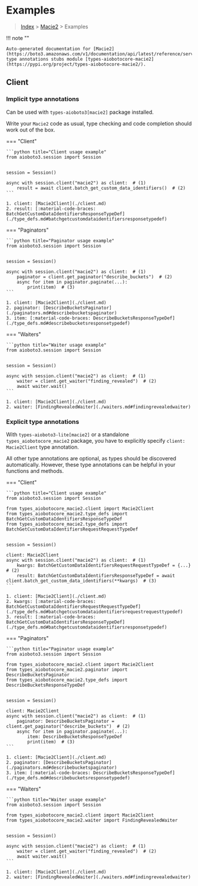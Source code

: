 # Examples

> [Index](../README.md) > [Macie2](./README.md) > Examples

!!! note ""

    Auto-generated documentation for [Macie2](https://boto3.amazonaws.com/v1/documentation/api/latest/reference/services/macie2.html#Macie2)
    type annotations stubs module [types-aiobotocore-macie2](https://pypi.org/project/types-aiobotocore-macie2/).

## Client

### Implicit type annotations

Can be used with `types-aioboto3[macie2]` package installed.

Write your `Macie2` code as usual,
type checking and code completion should work out of the box.



=== "Client"

    ```python title="Client usage example"
    from aioboto3.session import Session


    session = Session()

    async with session.client("macie2") as client:  # (1)
        result = await client.batch_get_custom_data_identifiers()  # (2)
    ```

    1. client: [Macie2Client](./client.md)
    2. result: [:material-code-braces: BatchGetCustomDataIdentifiersResponseTypeDef](./type_defs.md#batchgetcustomdataidentifiersresponsetypedef) 



=== "Paginators"

    ```python title="Paginator usage example"
    from aioboto3.session import Session


    session = Session()

    async with session.client("macie2") as client:  # (1)
        paginator = client.get_paginator("describe_buckets")  # (2)
        async for item in paginator.paginate(...):
            print(item)  # (3)
    ```

    1. client: [Macie2Client](./client.md)
    2. paginator: [DescribeBucketsPaginator](./paginators.md#describebucketspaginator)
    3. item: [:material-code-braces: DescribeBucketsResponseTypeDef](./type_defs.md#describebucketsresponsetypedef) 



=== "Waiters"

    ```python title="Waiter usage example"
    from aioboto3.session import Session


    session = Session()

    async with session.client("macie2") as client:  # (1)
        waiter = client.get_waiter("finding_revealed")  # (2)
        await waiter.wait()
    ```

    1. client: [Macie2Client](./client.md)
    2. waiter: [FindingRevealedWaiter](./waiters.md#findingrevealedwaiter)


### Explicit type annotations

With `types-aioboto3-lite[macie2]`
or a standalone `types_aiobotocore_macie2` package, you have to explicitly specify
`client: Macie2Client` type annotation.

All other type annotations are optional, as types should be discovered automatically.
However, these type annotations can be helpful in your functions and methods.


=== "Client"

    ```python title="Client usage example"
    from aioboto3.session import Session

    from types_aiobotocore_macie2.client import Macie2Client
    from types_aiobotocore_macie2.type_defs import BatchGetCustomDataIdentifiersResponseTypeDef
    from types_aiobotocore_macie2.type_defs import BatchGetCustomDataIdentifiersRequestRequestTypeDef


    session = Session()

    client: Macie2Client
    async with session.client("macie2") as client:  # (1)
        kwargs: BatchGetCustomDataIdentifiersRequestRequestTypeDef = {...}  # (2)
        result: BatchGetCustomDataIdentifiersResponseTypeDef = await client.batch_get_custom_data_identifiers(**kwargs)  # (3)
    ```

    1. client: [Macie2Client](./client.md)
    2. kwargs: [:material-code-braces: BatchGetCustomDataIdentifiersRequestRequestTypeDef](./type_defs.md#batchgetcustomdataidentifiersrequestrequesttypedef) 
    3. result: [:material-code-braces: BatchGetCustomDataIdentifiersResponseTypeDef](./type_defs.md#batchgetcustomdataidentifiersresponsetypedef) 



=== "Paginators"

    ```python title="Paginator usage example"
    from aioboto3.session import Session

    from types_aiobotocore_macie2.client import Macie2Client
    from types_aiobotocore_macie2.paginator import DescribeBucketsPaginator
    from types_aiobotocore_macie2.type_defs import DescribeBucketsResponseTypeDef


    session = Session()

    client: Macie2Client
    async with session.client("macie2") as client:  # (1)
        paginator: DescribeBucketsPaginator = client.get_paginator("describe_buckets")  # (2)
        async for item in paginator.paginate(...):
            item: DescribeBucketsResponseTypeDef
            print(item)  # (3)
    ```

    1. client: [Macie2Client](./client.md)
    2. paginator: [DescribeBucketsPaginator](./paginators.md#describebucketspaginator)
    3. item: [:material-code-braces: DescribeBucketsResponseTypeDef](./type_defs.md#describebucketsresponsetypedef) 



=== "Waiters"

    ```python title="Waiter usage example"
    from aioboto3.session import Session

    from types_aiobotocore_macie2.client import Macie2Client
    from types_aiobotocore_macie2.waiter import FindingRevealedWaiter


    session = Session()

    async with session.client("macie2") as client:  # (1)
        waiter = client.get_waiter("finding_revealed")  # (2)
        await waiter.wait()
    ```

    1. client: [Macie2Client](./client.md)
    2. waiter: [FindingRevealedWaiter](./waiters.md#findingrevealedwaiter)


